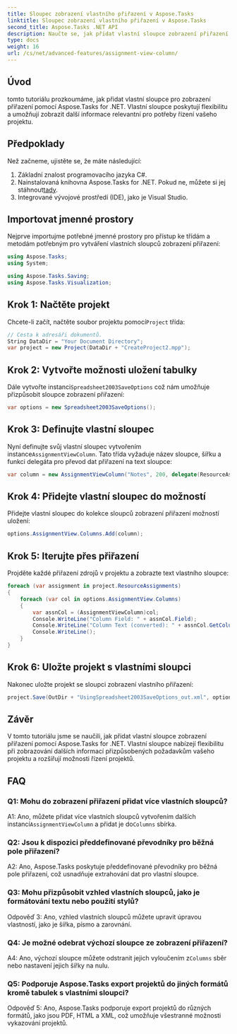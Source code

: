 ```yaml
---
title: Sloupec zobrazení vlastního přiřazení v Aspose.Tasks
linktitle: Sloupec zobrazení vlastního přiřazení v Aspose.Tasks
second_title: Aspose.Tasks .NET API
description: Naučte se, jak přidat vlastní sloupce zobrazení přiřazení do Aspose.Tasks pro .NET, abyste zlepšili možnosti řízení projektů.
type: docs
weight: 16
url: /cs/net/advanced-features/assignment-view-column/
---
```

## Úvod

tomto tutoriálu prozkoumáme, jak přidat vlastní sloupce pro zobrazení přiřazení pomocí Aspose.Tasks for .NET. Vlastní sloupce poskytují flexibilitu a umožňují zobrazit další informace relevantní pro potřeby řízení vašeho projektu.

## Předpoklady

Než začneme, ujistěte se, že máte následující:

1. Základní znalost programovacího jazyka C#.
2.  Nainstalovaná knihovna Aspose.Tasks for .NET. Pokud ne, můžete si jej stáhnout[tady](https://releases.aspose.com/tasks/net/).
3. Integrované vývojové prostředí (IDE), jako je Visual Studio.

## Importovat jmenné prostory

Nejprve importujme potřebné jmenné prostory pro přístup ke třídám a metodám potřebným pro vytváření vlastních sloupců zobrazení přiřazení:

```csharp
using Aspose.Tasks;
using System;

using Aspose.Tasks.Saving;
using Aspose.Tasks.Visualization;

```

## Krok 1: Načtěte projekt

 Chcete-li začít, načtěte soubor projektu pomocí`Project` třída:

```csharp
// Cesta k adresáři dokumentů.
String DataDir = "Your Document Directory";
var project = new Project(DataDir + "CreateProject2.mpp");
```

## Krok 2: Vytvořte možnosti uložení tabulky

 Dále vytvořte instanci`Spreadsheet2003SaveOptions` což nám umožňuje přizpůsobit sloupce zobrazení přiřazení:

```csharp
var options = new Spreadsheet2003SaveOptions();
```

## Krok 3: Definujte vlastní sloupec

 Nyní definujte svůj vlastní sloupec vytvořením instance`AssignmentViewColumn`. Tato třída vyžaduje název sloupce, šířku a funkci delegáta pro převod dat přiřazení na text sloupce:

```csharp
var column = new AssignmentViewColumn("Notes", 200, delegate(ResourceAssignment assignment) { return assignment.Get(Asn.NotesText); });
```

## Krok 4: Přidejte vlastní sloupec do možností

Přidejte vlastní sloupec do kolekce sloupců zobrazení přiřazení možností uložení:

```csharp
options.AssignmentView.Columns.Add(column);
```

## Krok 5: Iterujte přes přiřazení

Projděte každé přiřazení zdrojů v projektu a zobrazte text vlastního sloupce:

```csharp
foreach (var assignment in project.ResourceAssignments)
{
    foreach (var col in options.AssignmentView.Columns)
    {
        var assnCol = (AssignmentViewColumn)col;
        Console.WriteLine("Column Field: " + assnCol.Field);
        Console.WriteLine("Column Text (converted): " + assnCol.GetColumnText(assignment));
        Console.WriteLine();
    }
}
```

## Krok 6: Uložte projekt s vlastními sloupci

Nakonec uložte projekt se sloupci zobrazení vlastního přiřazení:

```csharp
project.Save(OutDir + "UsingSpreadsheet2003SaveOptions_out.xml", options);
```

## Závěr

V tomto tutoriálu jsme se naučili, jak přidat vlastní sloupce zobrazení přiřazení pomocí Aspose.Tasks for .NET. Vlastní sloupce nabízejí flexibilitu při zobrazování dalších informací přizpůsobených požadavkům vašeho projektu a rozšiřují možnosti řízení projektů.

## FAQ

### Q1: Mohu do zobrazení přiřazení přidat více vlastních sloupců?

 A1: Ano, můžete přidat více vlastních sloupců vytvořením dalších instancí`AssignmentViewColumn` a přidat je do`Columns` sbírka.

### Q2: Jsou k dispozici předdefinované převodníky pro běžná pole přiřazení?

A2: Ano, Aspose.Tasks poskytuje předdefinované převodníky pro běžná pole přiřazení, což usnadňuje extrahování dat pro vlastní sloupce.

### Q3: Mohu přizpůsobit vzhled vlastních sloupců, jako je formátování textu nebo použití stylů?

Odpověď 3: Ano, vzhled vlastních sloupců můžete upravit úpravou vlastností, jako je šířka, písmo a zarovnání.

### Q4: Je možné odebrat výchozí sloupce ze zobrazení přiřazení?

 A4: Ano, výchozí sloupce můžete odstranit jejich vyloučením z`Columns` sběr nebo nastavení jejich šířky na nulu.

### Q5: Podporuje Aspose.Tasks export projektů do jiných formátů kromě tabulek s vlastními sloupci?

Odpověď 5: Ano, Aspose.Tasks podporuje export projektů do různých formátů, jako jsou PDF, HTML a XML, což umožňuje všestranné možnosti vykazování projektů.
